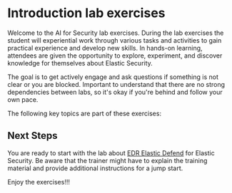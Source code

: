 # Introduction lab exercises

Welcome to the AI for Security lab exercises. During the lab exercises the student will experiential work through various tasks and activities to gain practical experience and develop new skills. In hands-on learning, attendees are given the opportunity to explore, experiment, and discover knowledge for themselves about Elastic Security.

The goal is to get actively engage and ask questions if something is not clear or you are blocked. Important to understand that there are no strong dependencies between labs, so it's okay if you're behind and follow your own pace.

The following key topics are part of these exercises:


## Next Steps

You are ready to start with the lab about [EDR Elastic Defend](../10-EDRDefend/README.md) for Elastic Security. Be aware that the trainer might have to explain the training material and provide additional instructions for a jump start.

Enjoy the exercises!!!